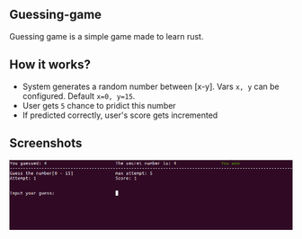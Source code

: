 ## Guessing-game

Guessing game is a simple game made to learn rust.

## How it works?

- System generates a random number between [x-y]. 
  Vars `x, y` can be configured. Default `x=0, y=15`.
- User gets `5` chance to pridict this number
- If predicted correctly, user's score gets incremented

## Screenshots

<img src="/docs/media/screen-1.png" alt="Screen-1"/>
